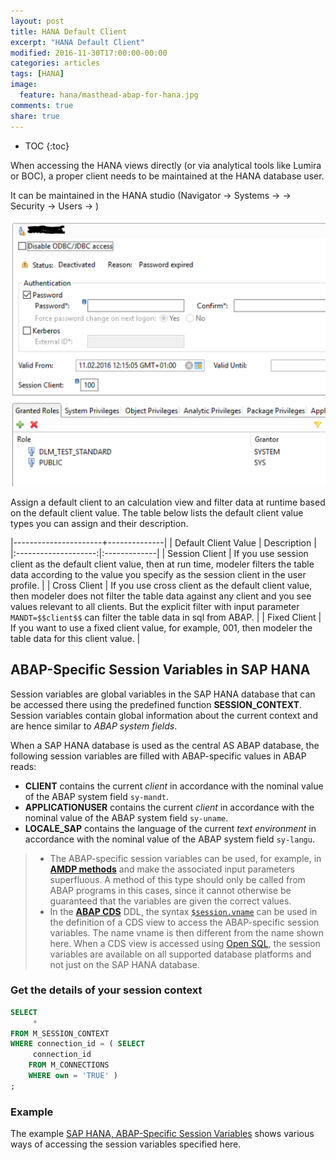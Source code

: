 ```yaml
---
layout: post
title: HANA Default Client
excerpt: "HANA Default Client"
modified: 2016-11-30T17:00:00-00:00
categories: articles
tags: [HANA]
image:
  feature: hana/masthead-abap-for-hana.jpg
comments: true
share: true
---
```


* TOC
{:toc}


When accessing the HANA views directly (or via analytical tools like Lumira or BOC), a proper client needs to be maintained at the HANA database user.

It can be maintained in the HANA studio (Navigator -> Systems -> <SID> -> Security -> Users -> <UserID>)

![HANA Session Client](/images/hana/hana/session-client.png)

Assign a default client to an calculation view and filter data at runtime based on the default client value. The table below lists the default client value types you can assign and their description.

|----------------------+--------------|
| Default Client Value | Description  |
|:--------------------:|:-------------|
| Session Client | If you use session client as the default client value, then at run time, modeler filters the table data according to the value you specify as the session client in the user profile. |
| Cross Client | If you use cross client as the default client value, then modeler does not filter the table data against any client and you see values relevant to all clients. But the explicit filter with input parameter `MANDT=$$client$$` can filter the table data in sql from ABAP. |
| Fixed Client | If you want to use a fixed client value, for example, 001, then modeler the table data for this client value. |

## ABAP-Specific Session Variables in SAP HANA
Session variables are global variables in the SAP HANA database that can be accessed there using the predefined function **SESSION_CONTEXT**. Session variables contain global information about the current context and are hence similar to *ABAP system fields*.

When a SAP HANA database is used as the central AS ABAP database, the following session variables are filled with ABAP-specific values in ABAP reads:

* **CLIENT** contains the current *client* in accordance with the nominal value of the ABAP system field `sy-mandt`.
* **APPLICATIONUSER** contains the current *client* in accordance with the nominal value of the ABAP system field `sy-uname`.
* **LOCALE_SAP** contains the language of the current *text environment* in accordance with the nominal value of the ABAP system field `sy-langu`.

> * The ABAP-specific session variables can be used, for example, in [**AMDP methods**][abenamdp_method_glosry] and make the associated input parameters superfluous. A method of this type should only be called from ABAP programs in this cases, since it cannot otherwise be guaranteed that the variables are given the correct values.
> * In the [**ABAP CDS**][abenabap_cds_glosry] DDL, the syntax [`$session.vname`][abencds_f1_session_variable] can be used in the definition of a CDS view to access the ABAP-specific session variables. The name vname is then different from the name shown here. When a CDS view is accessed using [Open SQL][abenopen_sql_glosry], the session variables are available on all supported database platforms and not just on the SAP HANA database.


### Get the details of your session context

```sql
SELECT
	 *
FROM M_SESSION_CONTEXT
WHERE connection_id = ( SELECT
	 connection_id
	FROM M_CONNECTIONS
	WHERE own = 'TRUE' )
;
```

### Example

The example [SAP HANA, ABAP-Specific Session Variables][abenhana_session_variables_abexa] shows various ways of accessing the session variables specified here.



[abenhana_session_variables_abexa]:https://help.sap.com/abapdocu_750/en/abenhana_session_variables_abexa.htm
[abenamdp_method_glosry]:https://help.sap.com/abapdocu_750/en/abenamdp_method_glosry.htm
[abenabap_cds_glosry]:https://help.sap.com/abapdocu_750/en/abenabap_cds_glosry.htm
[abencds_f1_session_variable]:https://help.sap.com/abapdocu_750/en/abencds_f1_session_variable.htm
[abenopen_sql_glosry]:https://help.sap.com/abapdocu_750/en/abenopen_sql_glosry.htm

[kramdown]:http://kramdown.gettalong.org/index.html
